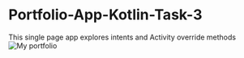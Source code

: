 # Portfolio-App-Kotlin-Task-3

This single page app explores intents and Activity override methods 
![My portfolio](https://res.cloudinary.com/azeeza/image/upload/v1587479640/Android%20App%20Screenshots/Portfolio/Screenshot_20200421_152849_c4kg3k.jpg)
